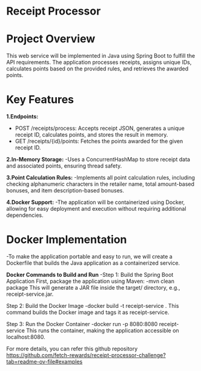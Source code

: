 # Receipt Processor
 
# Project Overview
This web service will be implemented in Java using Spring Boot to fulfill the API requirements. The application processes receipts, assigns unique IDs, calculates points based on the provided rules, and retrieves the awarded points.

# Key Features
**1.Endpoints:**
- POST /receipts/process: Accepts receipt JSON, generates a unique receipt ID, calculates points, and stores the result in memory.
- GET /receipts/{id}/points: Fetches the points awarded for the given receipt ID.

**2.In-Memory Storage:**
  -Uses a ConcurrentHashMap to store receipt data and associated points, ensuring thread safety.

**3.Point Calculation Rules:**
 -Implements all point calculation rules, including checking alphanumeric characters in the retailer name, total amount-based bonuses, and item description-based bonuses.

**4.Docker Support:**
-The application will be containerized using Docker, allowing for easy deployment and execution without requiring additional dependencies.

# Docker Implementation
-To make the application portable and easy to run, we will create a Dockerfile that builds the Java application as a containerized service.

**Docker Commands to Build and Run**
-Step 1: Build the Spring Boot Application
First, package the application using Maven:
-mvn clean package
This will generate a JAR file inside the target/ directory, e.g., receipt-service.jar.

Step 2: Build the Docker Image
-docker build -t receipt-service .
This command builds the Docker image and tags it as receipt-service.

Step 3: Run the Docker Container
-docker run -p 8080:8080 receipt-service
This runs the container, making the application accessible on localhost:8080.


For more details, you can refer this github repository https://github.com/fetch-rewards/receipt-processor-challenge?tab=readme-ov-file#examples
     
